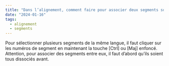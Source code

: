 ```yaml
---
title: "Dans l’alignement, comment faire pour associer deux segments source avec un seul segment cible, et vice-versa ?"
date: "2024-01-16"
tags:
  - alignement
  - segments
---
```


Pour sélectionner plusieurs segments de la même langue, il faut cliquer sur les numéros de segment en maintenant la touche [Ctrl] ou [Maj] enfoncé. Attention, pour associer des segments entre eux, il faut d’abord qu’ils soient tous dissociés avant.

